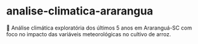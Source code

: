 # analise-climatica-ararangua
🌾 Análise climática exploratória dos últimos 5 anos em Araranguá-SC com foco no impacto das variáveis meteorológicas no cultivo de arroz.
